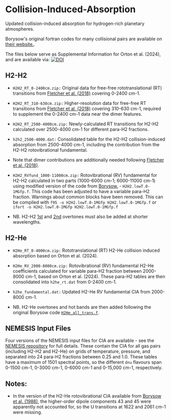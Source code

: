 # Collision-Induced-Absorption
Updated collision-induced absorption for hydrogen-rich planetary atmospheres.

Borysow's original fortran codes for many collisional pairs are available on [their website.](https://www.astro.ku.dk/~aborysow/programs/).

The files below serve as Supplemental Information for Orton et al. (2024), and are available via:
[![DOI](https://zenodo.org/badge/825714726.svg)](https://zenodo.org/doi/10.5281/zenodo.12687188)


## H2-H2
* `H2H2_RT_0-2400cm.zip:` Original data for free-free rototranslational (RT) transitions from [Fletcher et al. (2018)](https://arxiv.org/abs/1712.02813) covering 0-2400 cm-1.

* `H2H2_RT_310-630cm.zip:` Higher-resolution data for free-free RT transitions from [Fletcher et al. (2018)](https://arxiv.org/abs/1712.02813) covering 310-630 cm-1, required to supplement the 0-2400 cm-1 data near the dimer features.

* `H2H2_RT_2500-4000cm.zip:` Newly-calculated RT transitions for H2-H2 calculated over 2500-4000 cm-1 for different para-H2 fractions.

* `h2h2_2500-4000.dat:`  Consolidated table for the H2-H2 collision-induced absorption from 2500-4000 cm-1, including the contribution from the H2-H2 rotovibrational fundamental.

* Note that dimer contributions are additionally needed following [Fletcher et al. (2018)](https://arxiv.org/abs/1712.02813).

* `H2H2_RVfund_1000-11000cm.zip:` Rotovibrational (RV) fundamental for H2-H2 calculated in two parts (1000-6000 cm-1; 6000-11000 cm-1) using modified version of the code from [Borysow.](https://www.astro.ku.dk/~aborysow/programs/H2H2.lowT.0-1.new.for) - `H2H2.lowT.0-1MGfp.f`.  This code has been adjusted to have a variable para-H2 fraction.  Warnings about common blocks have been removed.  This can be compiled with `f95 -o H2H2.lowT.0-1MGfp H2H2.lowT.0-1MGfp.f` or `ifort -o H2H2.lowT.0-1MGfp H2H2.lowT.0-1MGfp.f`

* NB. H2-H2 [1st](http://www.astro.ku.dk/~aborysow/programs/Zheng2.for) and [2nd](http://www.astro.ku.dk/~aborysow/programs/modelYi03.for) overtones must also be added at shorter wavelengths.

## H2-He
* `H2He_RT_0-4000cm.zip:` Rototranslational (RT) H2-He collision induced absorption based on Orton et al. (2024).   

* `H2He_RV_2000-8000cm.zip:` Rotovibrational (RV) fundamental H2-He coefficients calculated for variable para-H2 fraction between 2000-8000 cm-1, based on Orton et al. (2024).  These para-H2 tables are then consolidated into `h2he_rt.dat` from 0-2400 cm-1.

* `h2he_fundamental.dat:` Updated H2-He RV fundamental CIA from 2000-8000 cm-1.   

* NB.  H2-He overtones and hot bands are then added following the original Borysow code [`H2He_all_trans.f`](https://www.astro.ku.dk/~aborysow/programs/h2he_all_trans.for).

## NEMESIS Input Files

Four versions of the NEMESIS input files for CIA are available - see the [NEMESIS repository](https://github.com/nemesiscode/radtrancode) for full details. These contain the CIA for all gas pairs (including H2-H2 and H2-He) on grids of temperature, pressure, and separated into 24 para-H2 fractions between 0.25 and 1.0.  These tables have a maximum of 1501 spectral points, so the different `dnu` flavours span 0-1500 cm-1, 0-3000 cm-1, 0-6000 cm-1 and 0-15,000 cm-1, respectively. 

## Notes:

* In the version of the H2-He rotovibrational CIA available from [Borysow et al. (1988)](https://ui.adsabs.harvard.edu/abs/1988ApJ...326..509B/abstract), the higher-order dipole components 43 and 45 were apparently not accounted for, so the U transitions at 1622 and 2061 cm-1 were missing.

  
